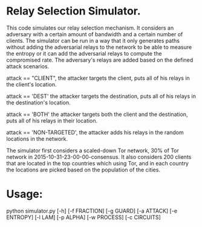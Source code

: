 # Relay Selection Simulator.

This code simulates our relay selection mechanism. It considers an adversary with a certain amount of bandwidth and a certain number of clients.
The simulator can be run in a way that it only generates paths without adding the adversarial relays to the network to be able to measure the entropy
or it can add the adversarial relays to compute the compromised rate. The adversary's relays are added based on the defined attack scenarios.

attack == "CLIENT", the attacker targets the client, puts all of his relays in the client's location.

attack == 'DEST' the attacker targets the destination, puts all of his relays in the destination's location.

attack == 'BOTH' the attacker targets both the client and the destination, puts all of his relays in their location.

attack == 'NON-TARGETED', the attacker adds his relays in the random locations in the network.

The simulator first considers a scaled-down Tor network, 30% of Tor network in 2015-10-31-23-00-00-consensus.
It also considers 200 clients that are located in the top countries which using Tor, and in each country the locations are picked based on the population of the cities.

# Usage:
python simulator.py [-h] [-f FRACTION] [-g GUARD] [-a ATTACK] [-e ENTROPY]
                    [-l LAM] [-p ALPHA] [-w PROCESS] [-c CIRCUITS]
